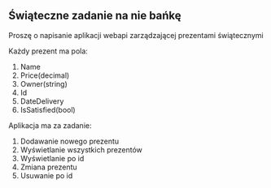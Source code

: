 ## Świąteczne zadanie na nie bańkę

Proszę o napisanie aplikacji webapi
zarządzającej prezentami świątecznymi

Każdy prezent ma pola:
1. Name
2. Price(decimal)
3. Owner(string)
4. Id
5. DateDelivery
6. IsSatisfied(bool)

Aplikacja ma za zadanie:
1. Dodawanie nowego prezentu
2. Wyświetlanie wszystkich prezentów
3. Wyświetlanie po id
4. Zmiana prezentu
5. Usuwanie po id